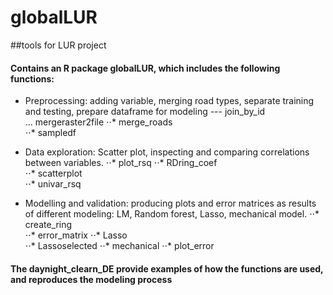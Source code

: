# globalLUR
##tools for LUR project
#### Contains an R package globalLUR, which includes the following functions:
* Preprocessing: adding variable, merging road types, separate training and testing, prepare dataframe for modeling
---  join_by_id          
...  mergeraster2file
⋅⋅*  merge_roads      
⋅⋅*  sampledf 
     
 * Data exploration: Scatter plot, inspecting and comparing correlations between variables.
⋅⋅* plot_rsq
⋅⋅* RDring_coef         
⋅⋅* scatterplot             
⋅⋅* univar_rsq      

 * Modelling and validation: producing plots and error matrices as results of different modeling: LM, Random forest, Lasso, mechanical model.
⋅⋅* create_ring          
⋅⋅* error_matrix 
⋅⋅* Lasso                
⋅⋅* Lassoselected
⋅⋅* mechanical
⋅⋅* plot_error          
#### The daynight_clearn_DE provide examples of how the functions are used, and reproduces the modeling process
